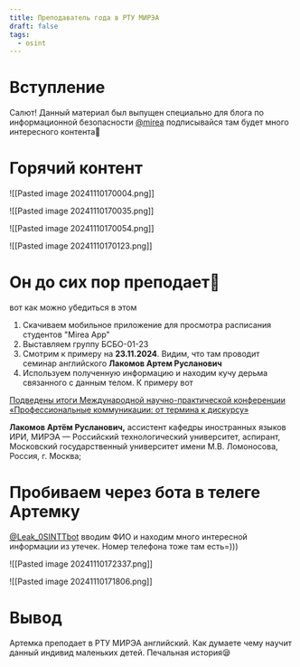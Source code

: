 ```yaml
---
title: Преподаватель года в РТУ МИРЭА
draft: false
tags:
  - osint
---
```

# Вступление

Салют! Данный материал был выпущен специально для блога по информационной безопасности [@mirea](https://t.me/mirea) подписывайся там будет много интересного контента🎇
# Горячий контент


![[Pasted image 20241110170004.png]]

![[Pasted image 20241110170035.png]]

![[Pasted image 20241110170054.png]]

![[Pasted image 20241110170123.png]]

# Он до сих пор преподает🤬

вот как можно убедиться в этом

1. Скачиваем мобильное приложение для просмотра расписания студентов "Mirea App"
2. Выставляем группу БСБО-01-23
3. Смотрим к примеру на **23.11.2024**. Видим, что там проводит семинар английского **Лакомов Артем Русланович**
4. Используем полученную информацию и находим кучу дерьма связанного с данным телом. К примеру вот

[Подведены итоги Международной научно-практической конференции «Профессиональные коммуникации: от термина к дискурсу»](https://www.mirea.ru/news/podvedeny-itogi-mezhdunarodnoy-nauchno-prakticheskoy-konferentsii-professionalnye-kommunikatsii-ot-t/)

**Лакомов Артём Русланович,** ассистент кафедры иностранных языков ИРИ, МИРЭА — Российский технологический университет, аспирант, Московский государственный университет имени М.В. Ломоносова, Россия, г. Москва;

# Пробиваем через бота в телеге Артемку

[@Leak_0SINTTbot](https://t.me/Leak_0SINTTbot) вводим ФИО и находим много интересной информации из утечек. Номер телефона тоже там есть=)))

![[Pasted image 20241110172337.png]]


![[Pasted image 20241110171806.png]]

# Вывод

Артемка преподает в РТУ МИРЭА английский. Как думаете чему научит данный индивид маленьких детей. Печальная история😪

